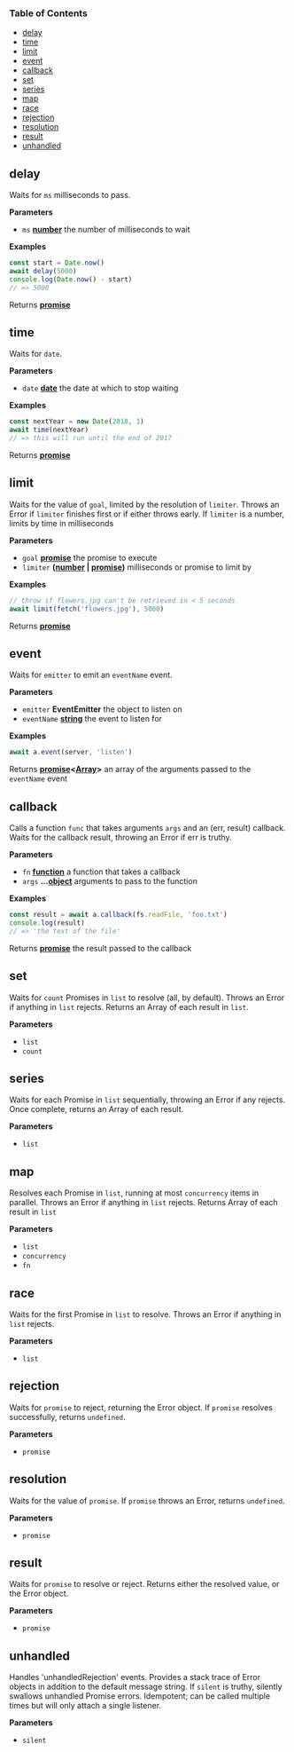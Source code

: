 <!-- Generated by documentation.js. Update this documentation by updating the source code. -->

### Table of Contents

-   [delay](#delay)
-   [time](#time)
-   [limit](#limit)
-   [event](#event)
-   [callback](#callback)
-   [set](#set)
-   [series](#series)
-   [map](#map)
-   [race](#race)
-   [rejection](#rejection)
-   [resolution](#resolution)
-   [result](#result)
-   [unhandled](#unhandled)

## delay

Waits for `ms` milliseconds to pass.

**Parameters**

-   `ms` **[number](https://developer.mozilla.org/en-US/docs/Web/JavaScript/Reference/Global_Objects/Number)** the number of milliseconds to wait

**Examples**

```javascript
const start = Date.now()
await delay(5000)
console.log(Date.now() - start)
// => 5000
```

Returns **[promise](https://developer.mozilla.org/en-US/docs/Web/JavaScript/Reference/Global_Objects/Promise)** 

## time

Waits for `date`.

**Parameters**

-   `date` **[date](https://developer.mozilla.org/en-US/docs/Web/JavaScript/Reference/Global_Objects/Date)** the date at which to stop waiting

**Examples**

```javascript
const nextYear = new Date(2018, 1)
await time(nextYear)
// => this will run until the end of 2017
```

Returns **[promise](https://developer.mozilla.org/en-US/docs/Web/JavaScript/Reference/Global_Objects/Promise)** 

## limit

Waits for the value of `goal`, limited by the resolution of `limiter`.
Throws an Error if `limiter` finishes first or if either throws early.
If `limiter` is a number, limits by time in milliseconds

**Parameters**

-   `goal` **[promise](https://developer.mozilla.org/en-US/docs/Web/JavaScript/Reference/Global_Objects/Promise)** the promise to execute
-   `limiter` **([number](https://developer.mozilla.org/en-US/docs/Web/JavaScript/Reference/Global_Objects/Number) \| [promise](https://developer.mozilla.org/en-US/docs/Web/JavaScript/Reference/Global_Objects/Promise))** milliseconds or promise to limit by

**Examples**

```javascript
// throw if flowers.jpg can't be retrieved in < 5 seconds
await limit(fetch('flowers.jpg'), 5000)
```

Returns **[promise](https://developer.mozilla.org/en-US/docs/Web/JavaScript/Reference/Global_Objects/Promise)** 

## event

Waits for `emitter` to emit an `eventName` event.

**Parameters**

-   `emitter` **EventEmitter** the object to listen on
-   `eventName` **[string](https://developer.mozilla.org/en-US/docs/Web/JavaScript/Reference/Global_Objects/String)** the event to listen for

**Examples**

```javascript
await a.event(server, 'listen')
```

Returns **[promise](https://developer.mozilla.org/en-US/docs/Web/JavaScript/Reference/Global_Objects/Promise)&lt;[Array](https://developer.mozilla.org/en-US/docs/Web/JavaScript/Reference/Global_Objects/Array)>** an array of the arguments passed to the `eventName` event

## callback

Calls a function `func` that takes arguments `args` and an (err, result) callback.
Waits for the callback result, throwing an Error if err is truthy.

**Parameters**

-   `fn` **[function](https://developer.mozilla.org/en-US/docs/Web/JavaScript/Reference/Statements/function)** a function that takes a callback
-   `args` **...[object](https://developer.mozilla.org/en-US/docs/Web/JavaScript/Reference/Global_Objects/Object)** arguments to pass to the function

**Examples**

```javascript
const result = await a.callback(fs.readFile, 'foo.txt')
console.log(result)
// => 'the text of the file'
```

Returns **[promise](https://developer.mozilla.org/en-US/docs/Web/JavaScript/Reference/Global_Objects/Promise)** the result passed to the callback

## set

Waits for `count` Promises in `list` to resolve (all, by default).
Throws an Error if anything in `list` rejects.
Returns an Array of each result in `list`.

**Parameters**

-   `list`  
-   `count`  

## series

Waits for each Promise in `list` sequentially,
throwing an Error if any rejects.
Once complete, returns an Array of each result.

**Parameters**

-   `list`  

## map

Resolves each Promise in `list`,
running at most `concurrency` items in parallel.
Throws an Error if anything in `list` rejects.
Returns Array of each result in `list`

**Parameters**

-   `list`  
-   `concurrency`  
-   `fn`  

## race

Waits for the first Promise in `list` to resolve.
Throws an Error if anything in `list` rejects.

**Parameters**

-   `list`  

## rejection

Waits for `promise` to reject, returning the Error object.
If `promise` resolves successfully, returns `undefined`.

**Parameters**

-   `promise`  

## resolution

Waits for the value of `promise`.
If `promise` throws an Error, returns `undefined`.

**Parameters**

-   `promise`  

## result

Waits for `promise` to resolve or reject.
Returns either the resolved value, or the Error object.

**Parameters**

-   `promise`  

## unhandled

Handles 'unhandledRejection' events.
Provides a stack trace of Error objects in addition to the default message string.
If `silent` is truthy, silently swallows unhandled Promise errors.
Idempotent; can be called multiple times but will only attach a single listener.

**Parameters**

-   `silent`  

